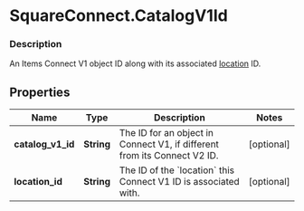 # SquareConnect.CatalogV1Id

### Description

An Items Connect V1 object ID along with its associated [location](#type-location) ID.

## Properties
Name | Type | Description | Notes
------------ | ------------- | ------------- | -------------
**catalog_v1_id** | **String** | The ID for an object in Connect V1, if different from its Connect V2 ID. | [optional] 
**location_id** | **String** | The ID of the &#x60;location&#x60; this Connect V1 ID is associated with. | [optional] 


